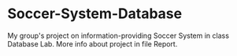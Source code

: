 # Soccer-System-Database
My group's project on information-providing Soccer System in class Database Lab.
More info about project in file Report.
